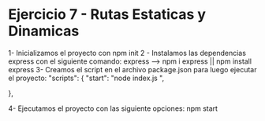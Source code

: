 
# Ejercicio 7 - Rutas Estaticas y Dinamicas #
1- Inicializamos el proyecto con npm init 
2 - Instalamos las dependencias express con el siguiente comando:
express --> npm i express || npm install express
3- Creamos el script en el archivo package.json para luego ejecutar el proyecto:
 "scripts": {
    "start": "node index.js ",

  },

4- Ejecutamos el proyecto con las siguiente opciones:
npm start
